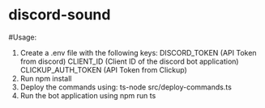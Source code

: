 # discord-sound
#Usage:
1.  Create a .env file with the following keys:
  DISCORD_TOKEN (API Token from discord)
  CLIENT_ID (Client ID of the discord bot application)
  CLICKUP_AUTH_TOKEN (API Token from Clickup)
2.  Run npm install
3.  Deploy the commands using:
    ts-node src/deploy-commands.ts 
4.  Run the bot application using
    npm run ts
